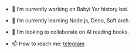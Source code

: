 - 🔭 I’m currently working on Babyi Yar history bot.
- 🌱 I’m currently learning Node.js, Deno, Soft arch.
- 👯 I’m looking to collaborate on AI reading books.

- 📫 How to reach me: [telegram](https://t.me/dan_voronov)

<!--
**danvoronov/danvoronov** is a ✨ _special_ ✨ repository because its `README.md` (this file) appears on your GitHub profile.

Here are some ideas to get you started:

- 🔭 I’m currently working on ...
- 🌱 I’m currently learning ...
- 👯 I’m looking to collaborate on ...
- 🤔 I’m looking for help with ...
- 💬 Ask me about ...
- 📫 How to reach me: ...
- 😄 Pronouns: ...
- ⚡ Fun fact: ...
-->
